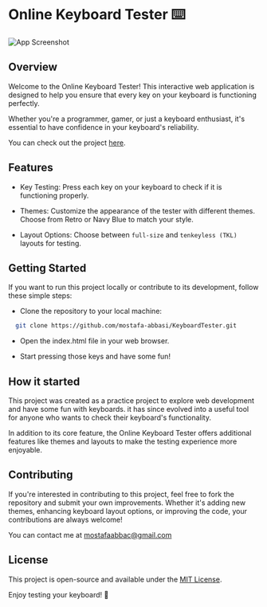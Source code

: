 # Online Keyboard Tester ⌨️

![App Screenshot](https://via.placeholder.com/468x300?text=App+Screenshot+Here)

## Overview

Welcome to the Online Keyboard Tester! This interactive web application is designed to help you ensure that every key on your keyboard is functioning perfectly.

Whether you're a programmer, gamer, or just a keyboard enthusiast, it's essential to have confidence in your keyboard's reliability.

You can check out the project [here](https://mostafa-abbasi.github.io/KeyboardTester).

## Features

- Key Testing: Press each key on your keyboard to check if it is functioning properly.

- Themes: Customize the appearance of the tester with different themes. Choose from Retro or Navy Blue to match your style.

- Layout Options: Choose between `full-size` and `tenkeyless (TKL)` layouts for testing.

## Getting Started

If you want to run this project locally or contribute to its development, follow these simple steps:

- Clone the repository to your local machine:

```bash
  git clone https://github.com/mostafa-abbasi/KeyboardTester.git
```

- Open the index.html file in your web browser.

- Start pressing those keys and have some fun!

## How it started

This project was created as a practice project to explore web development and have some fun with keyboards. it has since evolved into a useful tool for anyone who wants to check their keyboard's functionality.

In addition to its core feature, the Online Keyboard Tester offers additional features like themes and layouts to make the testing experience more enjoyable.

## Contributing

If you're interested in contributing to this project, feel free to fork the repository and submit your own improvements. Whether it's adding new themes, enhancing keyboard layout options, or improving the code, your contributions are always welcome!

You can contact me at mostafaabbac@gmail.com

## License

This project is open-source and available under the [MIT License](https://mostafa-abbasi.github.io/KeyboardTester).

Enjoy testing your keyboard! 🚀
